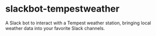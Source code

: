 # slackbot-tempestweather
A Slack bot to interact with a Tempest weather station, bringing local weather data into your favorite Slack channels.
